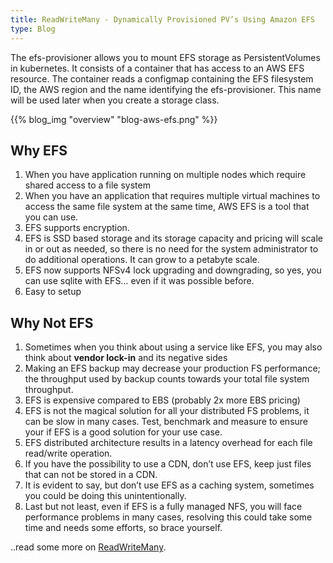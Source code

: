 ```yaml
---
title: ReadWriteMany - Dynamically Provisioned PV’s Using Amazon EFS
type: Blog
---
```



The efs-provisioner allows you to mount EFS storage as PersistentVolumes in kubernetes. It consists of a container
that has access to an AWS EFS resource. The container reads a configmap containing the EFS filesystem ID, the 
AWS region and the name identifying the efs-provisioner. This name will be used later when you create a 
storage class.


{{% blog_img "overview" "blog-aws-efs.png" %}}


## Why EFS
1. When you have application running on multiple nodes which require shared access to a file system
1. When you have an application that requires multiple virtual machines to access the same file system at the same time, 
   AWS EFS is a tool that you can use.
1. EFS supports encryption.
1. EFS is SSD based storage and its storage capacity and pricing will scale in or out as needed, so there is no need 
   for the system administrator to do additional operations. It can grow to a petabyte scale.
1. EFS now supports NFSv4 lock upgrading and downgrading, so yes, you can use sqlite with EFS… even if it was possible 
   before.
1. Easy to setup


## Why Not EFS
1. Sometimes when you think about using a service like EFS, you may also think about **vendor lock-in** and its negative sides 
1. Making an EFS backup may decrease your production FS performance; the throughput used by backup counts towards 
   your total file system throughput.
1. EFS is expensive compared to EBS (probably 2x more EBS pricing)
1. EFS is not the magical solution for all your distributed FS problems, it can be slow in many cases. Test, benchmark 
   and measure to ensure your if EFS is a good solution for your use case.
1. EFS distributed architecture results in a latency overhead for each file read/write operation.
1. If you have the possibility to use a CDN, don’t use EFS, keep just files that can not be stored in a CDN.
1. It is evident to say, but don’t use EFS as a caching system, sometimes you could be doing this unintentionally.
1. Last but not least, even if EFS is a fully managed NFS, you will face performance problems in many cases, resolving 
   this could take some time and needs some efforts, so brace yourself. 
   

..read some more on [ReadWriteMany](../readmore/readwritemany).
